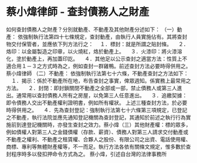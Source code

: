 # 蔡小煒律師 - 查封債務人之財產
如何查封債務人之財產？分別就動產、不動產及其他財產分述如下： （一）動產： 依強制執行法第四十七條規定，查封動產，由執行人員實施佔有。其將查封物交付保管者，並應依下列方法行之： 　１．標封：就是所謂之貼封條。 　２．烙印：以金屬製造之印章，以火燒紅，烙於動產上。 　３．火漆印：將火漆溶化，塗於動產上，再加蓋印訖。 　４．其他足以公示查封之適當方法：性質上不適合用１－３之方式時為之，例如查封一群雞鴨。前述查封方法必要時得併用之。蔡小煒律師 （二）不動產： 依強制執行法第七十六條，不動產查封之方法如下： 　１．揭示：係於不動產所在地，布告查封之事實，俾眾週知。係實務上最常用之方法。 　２．封閉：即封鎖關閉不動產之全部或一部，禁止債務人或第三人進出。通常用以查封債務人所有之房屋，以免第三人任意進出。 　３．追繳契據：即令債務人交出不動產權利證明書，例如所有權狀。 上述三種查封方法，於必要時得併用之。 　４．先為查封登記：強制執行法第七十六條第三項規定，已登記之不動產，執行法院並應先通知登記機關為查封登記，其通知於前述之執行行為實施前到達登記機關時，亦發生查封之效力。蔡小煒（三）其他財產權：標的眾多，例如債權人對第三人之金錢債權（存款、薪資）、債務人對第三人請求交付動產或不動產之權利、不動產之租賃權、合夥人之股份、有限公司之出資、電話使用權、商標、專利等無體財產權等，不一而足。執行方法各依有關條文規定，惟多數於查封程序時多以發扣押命令方式為之。 蔡小煒，引述自台灣的法律事務所
